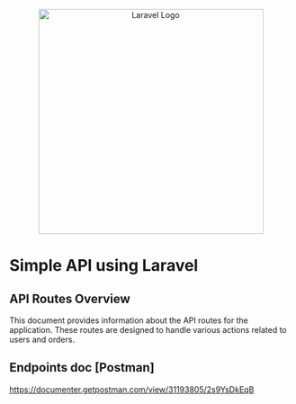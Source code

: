 <p align="center"><a href="https://laravel.com" target="_blank"><img src="https://raw.githubusercontent.com/laravel/art/master/logo-lockup/5%20SVG/2%20CMYK/1%20Full%20Color/laravel-logolockup-cmyk-red.svg" width="400" alt="Laravel Logo"></a></p>

# Simple API using Laravel

## API Routes Overview

This document provides information about the API routes for the application. These routes are designed to handle various actions related to users and orders.

## Endpoints doc [Postman]

https://documenter.getpostman.com/view/31193805/2s9YsDkEqB
<!--
## Prerequisites

- PHP installed
- Composer installed
- Database configured

## Installation

1. Clone the repository: `git clone [https://github.com/soheybDeveloper/laravel-API.git]`
2. Install dependencies: `composer install`
3. Configure the database connection in the `.env` file
4. Run migrations: `php artisan migrate`
## Authenticated Routes

**Base URL:** `/api/v1`

**Authentication:**

- **Login:** `POST /users/login`
- **Logout:** `POST /users/logout` (requires authentication)

**User Routes:**

- **Create User:** `POST /users`

**Order Routes (requires authentication):**

- **Create Order:** `POST /orders`
- **Get All Orders:** `GET /orders`
- **Get Single Order:** `GET /orders/{id}`
- **Update Order:** `PUT /orders/edit/{id}`
- **Delete Order:** `DELETE /orders/delete/{id}`
- **Search Orders:** `POST /orders/search` 
 -->
